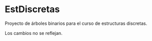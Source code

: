 EstDiscretas
============
Proyecto de árboles binarios para el curso de estructuras discretas.

Los cambios no se reflejan.
